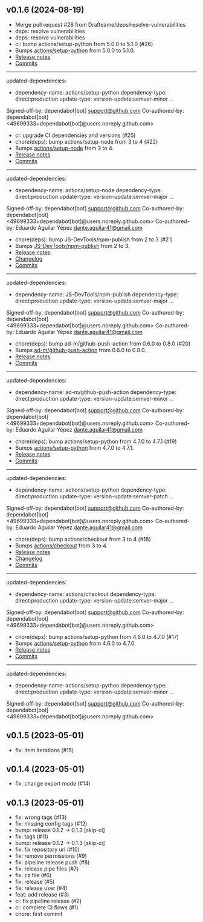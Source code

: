 ## v0.1.6 (2024-08-19)


- Merge pull request #28 from Drafteame/deps/resolve-vulnerabilities
- deps: resolve vulnerabilities
- deps: resolve vulnerabilities
- ci: bump actions/setup-python from 5.0.0 to 5.1.0 (#26)
- Bumps [actions/setup-python](https://github.com/actions/setup-python) from 5.0.0 to 5.1.0.
- [Release notes](https://github.com/actions/setup-python/releases)
- [Commits](https://github.com/actions/setup-python/compare/v5.0.0...v5.1.0)

---
updated-dependencies:
- dependency-name: actions/setup-python
  dependency-type: direct:production
  update-type: version-update:semver-minor
...

Signed-off-by: dependabot[bot] <support@github.com>
Co-authored-by: dependabot[bot] <49699333+dependabot[bot]@users.noreply.github.com>
- ci: upgrade CI dependencies and versions (#25)
- chore(deps): bump actions/setup-node from 3 to 4 (#22)
- Bumps [actions/setup-node](https://github.com/actions/setup-node) from 3 to 4.
- [Release notes](https://github.com/actions/setup-node/releases)
- [Commits](https://github.com/actions/setup-node/compare/v3...v4)

---
updated-dependencies:
- dependency-name: actions/setup-node
  dependency-type: direct:production
  update-type: version-update:semver-major
...

Signed-off-by: dependabot[bot] <support@github.com>
Co-authored-by: dependabot[bot] <49699333+dependabot[bot]@users.noreply.github.com>
Co-authored-by: Eduardo Aguilar Yépez <dante.aguilar41@gmail.com>
- chore(deps): bump JS-DevTools/npm-publish from 2 to 3 (#21)
- Bumps [JS-DevTools/npm-publish](https://github.com/js-devtools/npm-publish) from 2 to 3.
- [Release notes](https://github.com/js-devtools/npm-publish/releases)
- [Changelog](https://github.com/JS-DevTools/npm-publish/blob/main/CHANGELOG.md)
- [Commits](https://github.com/js-devtools/npm-publish/compare/v2...v3)

---
updated-dependencies:
- dependency-name: JS-DevTools/npm-publish
  dependency-type: direct:production
  update-type: version-update:semver-major
...

Signed-off-by: dependabot[bot] <support@github.com>
Co-authored-by: dependabot[bot] <49699333+dependabot[bot]@users.noreply.github.com>
Co-authored-by: Eduardo Aguilar Yépez <dante.aguilar41@gmail.com>
- chore(deps): bump ad-m/github-push-action from 0.6.0 to 0.8.0 (#20)
- Bumps [ad-m/github-push-action](https://github.com/ad-m/github-push-action) from 0.6.0 to 0.8.0.
- [Release notes](https://github.com/ad-m/github-push-action/releases)
- [Commits](https://github.com/ad-m/github-push-action/compare/v0.6.0...v0.8.0)

---
updated-dependencies:
- dependency-name: ad-m/github-push-action
  dependency-type: direct:production
  update-type: version-update:semver-minor
...

Signed-off-by: dependabot[bot] <support@github.com>
Co-authored-by: dependabot[bot] <49699333+dependabot[bot]@users.noreply.github.com>
Co-authored-by: Eduardo Aguilar Yépez <dante.aguilar41@gmail.com>
- chore(deps): bump actions/setup-python from 4.7.0 to 4.7.1 (#19)
- Bumps [actions/setup-python](https://github.com/actions/setup-python) from 4.7.0 to 4.7.1.
- [Release notes](https://github.com/actions/setup-python/releases)
- [Commits](https://github.com/actions/setup-python/compare/v4.7.0...v4.7.1)

---
updated-dependencies:
- dependency-name: actions/setup-python
  dependency-type: direct:production
  update-type: version-update:semver-patch
...

Signed-off-by: dependabot[bot] <support@github.com>
Co-authored-by: dependabot[bot] <49699333+dependabot[bot]@users.noreply.github.com>
Co-authored-by: Eduardo Aguilar Yépez <dante.aguilar41@gmail.com>
- chore(deps): bump actions/checkout from 3 to 4 (#18)
- Bumps [actions/checkout](https://github.com/actions/checkout) from 3 to 4.
- [Release notes](https://github.com/actions/checkout/releases)
- [Changelog](https://github.com/actions/checkout/blob/main/CHANGELOG.md)
- [Commits](https://github.com/actions/checkout/compare/v3...v4)

---
updated-dependencies:
- dependency-name: actions/checkout
  dependency-type: direct:production
  update-type: version-update:semver-major
...

Signed-off-by: dependabot[bot] <support@github.com>
Co-authored-by: dependabot[bot] <49699333+dependabot[bot]@users.noreply.github.com>
- chore(deps): bump actions/setup-python from 4.6.0 to 4.7.0 (#17)
- Bumps [actions/setup-python](https://github.com/actions/setup-python) from 4.6.0 to 4.7.0.
- [Release notes](https://github.com/actions/setup-python/releases)
- [Commits](https://github.com/actions/setup-python/compare/v4.6.0...v4.7.0)

---
updated-dependencies:
- dependency-name: actions/setup-python
  dependency-type: direct:production
  update-type: version-update:semver-minor
...

Signed-off-by: dependabot[bot] <support@github.com>
Co-authored-by: dependabot[bot] <49699333+dependabot[bot]@users.noreply.github.com>

## v0.1.5 (2023-05-01)


- fix: item iterations (#15)

## v0.1.4 (2023-05-01)


- fix: change export mode (#14)

## v0.1.3 (2023-05-01)


- fix: wrong tags (#13)
- fix: missing config tags (#12)
- bump: release 0.1.2 → 0.1.3 [skip-ci]
- fix: tags (#11)
- bump: release 0.1.2 → 0.1.3 [skip-ci]
- fix: fix repository url (#10)
- fix: remove permissions (#9)
- fix: pipeline release push (#8)
- fix: release pipe files (#7)
- fix: cz file (#6)
- fix: release (#5)
- fix: release user (#4)
- feat: add release (#3)
- ci: fix pipeline release (#2)
- ci: complete CI flows (#1)
- chore: first commit
